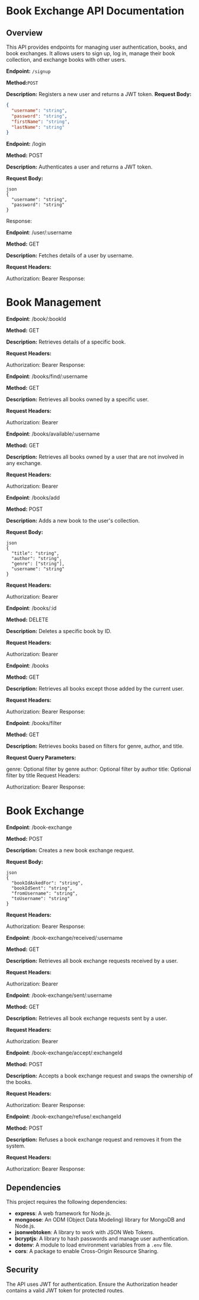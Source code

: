 # Book Exchange API Documentation

## Overview

This API provides endpoints for managing user authentication, books, and book exchanges. It allows users to sign up, log in, manage their book collection, and exchange books with other users.


**Endpoint:** `/signup`

**Method:**`POST`

**Description:** Registers a new user and returns a JWT token.
**Request Body:**
```json
{
  "username": "string",
  "password": "string",
  "firstName": "string",
  "lastName": "string"
}
```

**Endpoint:** /login

**Method:** POST

**Description:** Authenticates a user and returns a JWT token.

**Request Body:**
```
json
{
  "username": "string",
  "password": "string"
}
```
Response:

**Endpoint**: /user/:username

**Method:** GET

**Description:** Fetches details of a user by username.

**Request Headers:**

Authorization: Bearer <token>
Response:

# Book Management
**Endpoint**: /book/:bookId

**Method:** GET

**Description:** Retrieves details of a specific book.

**Request Headers:**

Authorization: Bearer <token>
Response:

**Endpoint**: /books/find/:username

**Method:** GET

**Description:** Retrieves all books owned by a specific user.

**Request Headers:**

Authorization: Bearer <token>

**Endpoint**: /books/available/:username

**Method:** GET

**Description:** Retrieves all books owned by a user that are not involved in any exchange.

**Request Headers:**

Authorization: Bearer <token>

**Endpoint**: /books/add

**Method:** POST

**Description:** Adds a new book to the user's collection.

**Request Body:**
```
json
{
  "title": "string",
  "author": "string",
  "genre": ["string"],
  "username": "string"
}
```
**Request Headers:**

Authorization: Bearer <token>

**Endpoint**: /books/:id

**Method:** DELETE

**Description:** Deletes a specific book by ID.

**Request Headers:**

Authorization: Bearer <token>

**Endpoint**: /books

**Method:** GET

**Description:** Retrieves all books except those added by the current user.

**Request Headers:**

Authorization: Bearer <token>
Response:

**Endpoint**: /books/filter

**Method:** GET

**Description:** Retrieves books based on filters for genre, author, and title.

**Request Query Parameters:**

genre: Optional filter by genre
author: Optional filter by author
title: Optional filter by title
Request Headers:

Authorization: Bearer <token>
Response:


# Book Exchange
**Endpoint**: /book-exchange

**Method:** POST

**Description:** Creates a new book exchange request.

**Request Body:**
```
json
{
  "bookIdAskedFor": "string",
  "bookIdSent": "string",
  "fromUsername": "string",
  "toUsername": "string"
}
```
**Request Headers:**

Authorization: Bearer <token>
Response:

**Endpoint**: /book-exchange/received/:username

**Method:** GET

**Description:** Retrieves all book exchange requests received by a user.

**Request Headers:**

Authorization: Bearer <token>

**Endpoint**: /book-exchange/sent/:username

**Method:** GET

**Description:** Retrieves all book exchange requests sent by a user.

**Request Headers:**

Authorization: Bearer <token>

**Endpoint**: /book-exchange/accept/:exchangeId

**Method:** POST

**Description:** Accepts a book exchange request and swaps the ownership of the books.

**Request Headers:**

Authorization: Bearer <token>
Response:

**Endpoint**: /book-exchange/refuse/:exchangeId

**Method:** POST

**Description:** Refuses a book exchange request and removes it from the system.

**Request Headers:**

Authorization: Bearer <token>
Response:

## Dependencies

This project requires the following dependencies:

- **express**: A web framework for Node.js.
- **mongoose**: An ODM (Object Data Modeling) library for MongoDB and Node.js.
- **jsonwebtoken**: A library to work with JSON Web Tokens.
- **bcryptjs**: A library to hash passwords and manage user authentication.
- **dotenv**: A module to load environment variables from a `.env` file.
- **cors**: A package to enable Cross-Origin Resource Sharing.

## Security
The API uses JWT for authentication. Ensure the Authorization header contains a valid JWT token for protected routes.